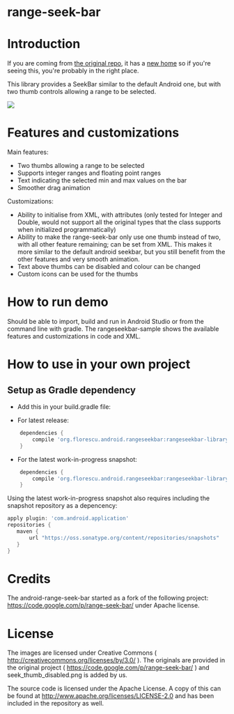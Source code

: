 range-seek-bar
======================

# Introduction

If you are coming from [the original repo](https://github.com/yahoo/android-range-seek-bar), it has a [new home](https://github.com/anothem/android-range-seek-bar) so if you're seeing this, you're probably in the right place.

This library provides a SeekBar similar to the default Android one, but with two thumb controls allowing a range to be selected.

![](demo_screenshot.png)

# Features and customizations

Main features:

* Two thumbs allowing a range to be selected
* Supports integer ranges and floating point ranges
* Text indicating the selected min and max values on the bar
* Smoother drag animation

Customizations:

* Ability to initialise from XML, with attributes (only tested for Integer and Double, would not support all the original types that the class supports when initialized programmatically)
* Ability to make the range-seek-bar only use one thumb instead of two, with all other feature remaining; can be set from XML.
  This makes it more similar to the default android seekbar, but you still benefit from the other features and very smooth animation.
* Text above thumbs can be disabled and colour can be changed
* Custom icons can be used for the thumbs

# How to run demo

Should be able to import, build and run in Android Studio or from the command line with gradle.
The rangeseekbar-sample shows the available features and customizations in code and XML.

# How to use in your own project

## Setup as Gradle dependency

* Add this in your build.gradle file:

 * For latest release: 

```groovy
	dependencies {
    	compile 'org.florescu.android.rangeseekbar:rangeseekbar-library:0.3.0'
	}
```

 * For the latest work-in-progress snapshot:

```groovy
	dependencies {
    	compile 'org.florescu.android.rangeseekbar:rangeseekbar-library:0.4.0-SNAPSHOT'
	}
```

 Using the latest work-in-progress snapshot also requires including the snapshot repository as a depencency:
 
 ```groovy
apply plugin: 'com.android.application'
repositories {
	maven {
		url "https://oss.sonatype.org/content/repositories/snapshots"
	}
}
```

# Credits

The android-range-seek-bar started as a fork of the following project: https://code.google.com/p/range-seek-bar/ under Apache license.

# License

The images are licensed under Creative Commons ( http://creativecommons.org/licenses/by/3.0/ ). The originals are provided in the original project ( https://code.google.com/p/range-seek-bar/ ) and seek_thumb_disabled.png is added by us.

The source code is licensed under the Apache License. A copy of this can be found at http://www.apache.org/licenses/LICENSE-2.0 and has been included in the repository as well.
